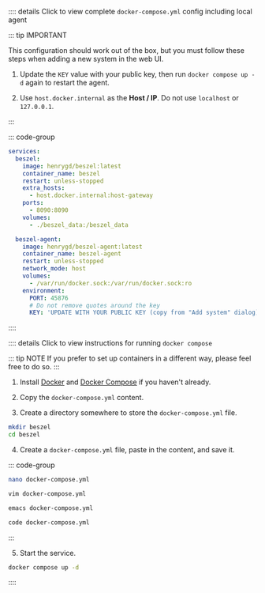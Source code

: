 :::: details Click to view complete `docker-compose.yml` config including local agent

::: tip IMPORTANT

This configuration should work out of the box, but you must follow these steps when adding a new system in the web UI.

1. Update the `KEY` value with your public key, then run `docker compose up -d` again to restart the agent.

2. Use `host.docker.internal` as the **Host / IP**. Do not use `localhost` or `127.0.0.1`.

:::

::: code-group

```yaml [docker-compose.yml]
services:
  beszel:
    image: henrygd/beszel:latest
    container_name: beszel
    restart: unless-stopped
    extra_hosts:
      - host.docker.internal:host-gateway
    ports:
      - 8090:8090
    volumes:
      - ./beszel_data:/beszel_data

  beszel-agent:
    image: henrygd/beszel-agent:latest
    container_name: beszel-agent
    restart: unless-stopped
    network_mode: host
    volumes:
      - /var/run/docker.sock:/var/run/docker.sock:ro
    environment:
      PORT: 45876
      # Do not remove quotes around the key
      KEY: 'UPDATE WITH YOUR PUBLIC KEY (copy from "Add system" dialog)'
```

::::

:::: details Click to view instructions for running `docker compose`

::: tip NOTE
If you prefer to set up containers in a different way, please feel free to do so.
:::

1. Install [Docker](https://docs.docker.com/engine/install/) and [Docker Compose](https://docs.docker.com/compose/install/) if you haven't already.

2. Copy the `docker-compose.yml` content.

3. Create a directory somewhere to store the `docker-compose.yml` file.

```bash
mkdir beszel
cd beszel
```

4. Create a `docker-compose.yml` file, paste in the content, and save it.

::: code-group

```bash [nano]
nano docker-compose.yml
```

```bash [vim]
vim docker-compose.yml
```

```bash [emacs]
emacs docker-compose.yml
```

```bash [vscode]
code docker-compose.yml
```

:::

5. Start the service.

```bash
docker compose up -d
```

::::
